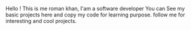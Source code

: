 Hello !
This is me roman khan, I'am a software developer 
You can See my basic projects here and copy my code for learning purpose.
follow me for interesting and cool projects.
